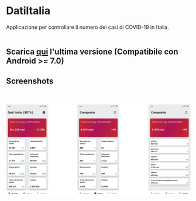 # DatiItalia
Applicazione per controllare il numero dei casi di COVID-19 in Italia.
<br><br>
## Scarica <a href="https://github.com/lucamadd/DatiItalia/releases">qui</a> l'ultima versione (Compatibile con Android >= 7.0)
## Screenshots
<br><br>
![Dati Italia BETA](/assets/screenshotapp.png)

